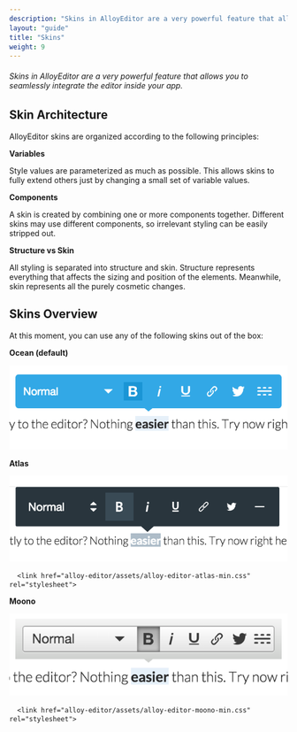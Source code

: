 ```yaml
---
description: "Skins in AlloyEditor are a very powerful feature that allows you to seamlessly integrate the editor inside your app."
layout: "guide"
title: "Skins"
weight: 9
---
```


###### Skins in AlloyEditor are a very powerful feature that allows you to seamlessly integrate the editor inside your app.

<article id="article1">

## Skin Architecture

<p>
	AlloyEditor skins are organized according to the following principles:
</p>


<p>
	<strong>Variables</strong>
</p>

<p>
	Style values are parameterized as much as possible. This allows skins to fully extend others just by changing a small set of variable values.
</p>

<p>
	<strong>Components</strong>
</p>

<p>
	A skin is created by combining one or more components together. Different skins may use different components, so irrelevant styling can be easily stripped out.
</p>

<p>
	<strong>Structure vs Skin</strong>
</p>

<p>
	All styling is separated into structure and skin. Structure represents everything that affects the sizing and position of the elements. Meanwhile, skin represents all the purely cosmetic changes.
</p>

</article>

<article id="article2">

## Skins Overview

<p>
	At this moment, you can use any of the following skins out of the box:
</p>

<p>
	<strong>Ocean (default)</strong>
</p>

<div class="thumbnail">
  <img class="img img-polaroid" src="/images/guides/skin_ocean.png"/>
</div>

<p>
	<strong>Atlas</strong>
</p>

<div class="thumbnail">
  <img class="img img-polaroid" src="/images/guides/skin_atlas.png"/>
</div>

```text/html
  <link href="alloy-editor/assets/alloy-editor-atlas-min.css" rel="stylesheet">
```

<p>
	<strong>Moono</strong>
</p>

<div class="thumbnail">
  <img class="img img-polaroid" src="/images/guides/skin_moono.png"/>
</div>

```text/html
  <link href="alloy-editor/assets/alloy-editor-moono-min.css" rel="stylesheet">
```


</article>